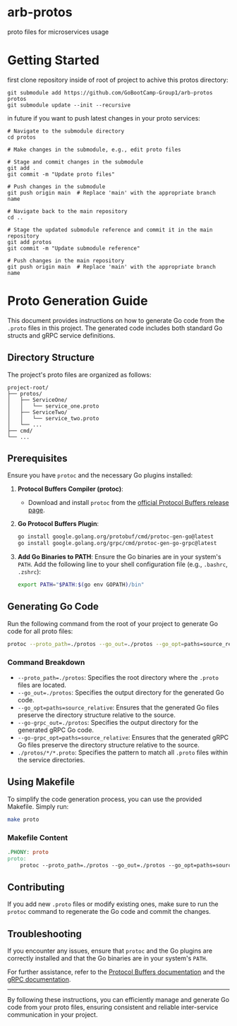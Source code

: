 # arb-protos
proto files for microservices usage

# Getting Started

first clone repository inside of root of project to achive this protos directory:
```
git submodule add https://github.com/GoBootCamp-Group1/arb-protos protos
git submodule update --init --recursive
```

in future if you want to push latest changes in your proto services:

```
# Navigate to the submodule directory
cd protos

# Make changes in the submodule, e.g., edit proto files

# Stage and commit changes in the submodule
git add .
git commit -m "Update proto files"

# Push changes in the submodule
git push origin main  # Replace 'main' with the appropriate branch name

# Navigate back to the main repository
cd ..

# Stage the updated submodule reference and commit it in the main repository
git add protos
git commit -m "Update submodule reference"

# Push changes in the main repository
git push origin main  # Replace 'main' with the appropriate branch name
```


# Proto Generation Guide

This document provides instructions on how to generate Go code from the `.proto` files in this project. The generated code includes both standard Go structs and gRPC service definitions.

## Directory Structure

The project's proto files are organized as follows:

```
project-root/
├── protos/
│   ├── ServiceOne/
│   │   └── service_one.proto
│   ├── ServiceTwo/
│   │   └── service_two.proto
│   └── ...
├── cmd/
└── ...
```

## Prerequisites

Ensure you have `protoc` and the necessary Go plugins installed:

1. **Protocol Buffers Compiler (protoc)**:
   - Download and install `protoc` from the [official Protocol Buffers release page](https://github.com/protocolbuffers/protobuf/releases).

2. **Go Protocol Buffers Plugin**:
   ```sh
   go install google.golang.org/protobuf/cmd/protoc-gen-go@latest
   go install google.golang.org/grpc/cmd/protoc-gen-go-grpc@latest
   ```

3. **Add Go Binaries to PATH**:
   Ensure the Go binaries are in your system's `PATH`. Add the following line to your shell configuration file (e.g., `.bashrc`, `.zshrc`):
   ```sh
   export PATH="$PATH:$(go env GOPATH)/bin"
   ```

## Generating Go Code

Run the following command from the root of your project to generate Go code for all proto files:

```sh
protoc --proto_path=./protos --go_out=./protos --go_opt=paths=source_relative --go-grpc_out=./protos --go-grpc_opt=paths=source_relative ./protos/*/*.proto
```

### Command Breakdown

- `--proto_path=./protos`: Specifies the root directory where the `.proto` files are located.
- `--go_out=./protos`: Specifies the output directory for the generated Go code.
- `--go_opt=paths=source_relative`: Ensures that the generated Go files preserve the directory structure relative to the source.
- `--go-grpc_out=./protos`: Specifies the output directory for the generated gRPC Go code.
- `--go-grpc_opt=paths=source_relative`: Ensures that the generated gRPC Go files preserve the directory structure relative to the source.
- `./protos/*/*.proto`: Specifies the pattern to match all `.proto` files within the service directories.

## Using Makefile

To simplify the code generation process, you can use the provided Makefile. Simply run:

```sh
make proto
```

### Makefile Content

```Makefile
.PHONY: proto
proto:
	protoc --proto_path=./protos --go_out=./protos --go_opt=paths=source_relative --go-grpc_out=./protos --go-grpc_opt=paths=source_relative ./protos/*/*.proto
```

## Contributing

If you add new `.proto` files or modify existing ones, make sure to run the `protoc` command to regenerate the Go code and commit the changes.

## Troubleshooting

If you encounter any issues, ensure that `protoc` and the Go plugins are correctly installed and that the Go binaries are in your system's `PATH`.

For further assistance, refer to the [Protocol Buffers documentation](https://developers.google.com/protocol-buffers) and the [gRPC documentation](https://grpc.io/docs/).

---

By following these instructions, you can efficiently manage and generate Go code from your proto files, ensuring consistent and reliable inter-service communication in your project.
